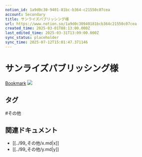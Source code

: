 ```yaml
---
notion_id: 1a9d0c30-9401-81bc-b364-c21550c07cea
account: Secondary
title: サンライズパブリッシング様
url: https://www.notion.so/1a9d0c30940181bcb364c21550c07cea
created_time: 2025-03-01T08:13:00.000Z
last_edited_time: 2025-03-31T13:09:00.000Z
sync_status: placeholder
sync_time: 2025-07-12T15:01:47.371146
---
```

# サンライズパブリッシング様

[Bookmark](https://sunrise-publishing.com/)
![](https://prod-files-secure.s3.us-west-2.amazonaws.com/d58fe38c-a9d4-4466-aed9-85604b7b2c6d/7953c060-23b4-4f16-acc5-a4205b4e2c09/sunrise-publishing.jpeg?X-Amz-Algorithm=AWS4-HMAC-SHA256&X-Amz-Content-Sha256=UNSIGNED-PAYLOAD&X-Amz-Credential=ASIAZI2LB466WBEVC23L%2F20250719%2Fus-west-2%2Fs3%2Faws4_request&X-Amz-Date=20250719T063219Z&X-Amz-Expires=3600&X-Amz-Security-Token=IQoJb3JpZ2luX2VjEIX%2F%2F%2F%2F%2F%2F%2F%2F%2F%2FwEaCXVzLXdlc3QtMiJGMEQCIEyCki7%2FshYk3MvxEjGt5ZWMmXNMRKOvPW%2BR4irUEdWjAiBKRyuNTAlrBARQqal5WgVLajBljBVVSJsJeq7Ww3M8WCqIBAie%2F%2F%2F%2F%2F%2F%2F%2F%2F%2F8BEAAaDDYzNzQyMzE4MzgwNSIMLNn4%2BHswMg1iElL%2FKtwD64uFqSbRTDZ7%2B6taQLGPvcD7JOinoGkwlau5hsx0xpkhGPIuyg%2FTWujAUVJ3SH%2BMAXcywWm9OjNS%2F2Nve2knh4CmNDMmf4g1xWGzhzlcB6OWDpie4KoLqEbyElD2cI%2Bitgs%2F2HN5WBuciQecrWsX17DZGxiVUqf8dITWCJLAaXsxhv5bc9yC1FNGFsOnJyQl%2BoifFbdNy3i8bBaiK8scRqMA2m6KipZcHHpV6ZkDAL4XzI79EYiVz%2BeVlOtJKDoe2VeLoRT950zUe%2FODhoSLL%2FlY%2F9a7fIxAe0Pm%2FTDrxU2Wv4IxCzeeHgZat5Utn%2F7lT7p%2Fof%2FdaeiDjRs%2Fgv666XRwq7NSCJWpXt4vwTaf6DJmx0JpvE6xdXMa4sAhhbEHBA7jedEKRG%2FY1VqFRXH%2Fa4JssEmL%2B52yUh9652pdElOJ%2FZNPlnbz0tTeoZBDi3qDZ%2FNuAj%2Bsy%2FAyG9JR3OpwQg4dQMRn6jN4K6ZePrrmODKqQKMfDqtRNFC5tYesNvvI0jlRHiO6gP2d10AaBHPjZyB43iteON0gRA%2FL8O9DdY00mga3IMUD2x%2FfNVzsGPsrvmZtXMF3o%2FzXWzPb9meNWgq5AQTcYJ8A7gsO%2B3HeQs0sEFGQUOIn3npkKlYw0cXswwY6pgGkfNIjR5ArQe7ZuRUoOPWMl2N%2F0j8H96%2BDOKxliOe2GRRaA7638za%2B69tVKENQl4GyuaTF79wkA612%2FKPtx1nMxstWbDJkLg8XWZkNtacPmhqA9P2So0z4DXlBwKp6K75X0%2BRHork0YUhD0QgiTGlKIC%2BdmHN3kBmYKNwxWetkQA5piRAjSGt57b9KuyqdprA3kCr8LaOgZwhijnHEJ6lwOfSzpdNh&X-Amz-Signature=1948bda5d3fc92666056fcf5bf19853ec0178c96e40fa869250fb9be4a55b496&X-Amz-SignedHeaders=host&x-amz-checksum-mode=ENABLED&x-id=GetObject)

## タグ

#その他 

## 関連ドキュメント

- [[../99_その他/x.md|x]]
- [[../99_その他/y.md|y]]
